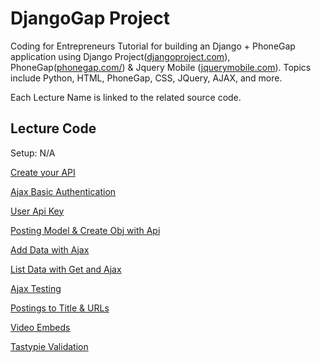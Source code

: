 DjangoGap Project
=========

Coding for Entrepreneurs Tutorial for building an Django + PhoneGap application using Django Project([djangoproject.com](http://djangoproject.com)), PhoneGap([phonegap.com/](http://phonegap.com/developer/)) &amp; Jquery Mobile ([jquerymobile.com](http://jquerymobile.com)). Topics include Python, HTML, PhoneGap, CSS, JQuery, AJAX, and more.

Each Lecture Name is linked to the related source code.

## Lecture Code
Setup: N/A

[Create your API](../../tree/e76e758b4c7b24d8d265dec7d6c9db4779b29cae)

[Ajax Basic Authentication](../../tree/8c0a2d9bc9ac4415ef972e34827ef350908b2c92)

[User Api Key](../../tree/82adc0accf30af2b2bda06ab798a97fdc43626e2)

[Posting Model & Create Obj with Api](../../tree/44d3412d0733a4711156bd5d7a4904d64d904aaf)

[Add Data with Ajax](../../tree/3fa339109ff48c7f04531574a67b0a5693b53c5f)

[List Data with Get and Ajax](../../tree/ef7630cc07cd5d0c8da40c6dff906886539ba691)

[Ajax Testing](../../tree/0fefc4c63262ca97822a6c5f41ee86ebdff36578)

[Postings to Title & URLs](../../tree/71496e82dbac9f3d263de9d546636104f8efd667)

[Video Embeds](../../tree/1c693d17ba11f91658ab4b0ad9347f295608aa0a)

[Tastypie Validation](../../tree/b8ac792a0eb36dc29db8ef5de4c201bdb02298b7)